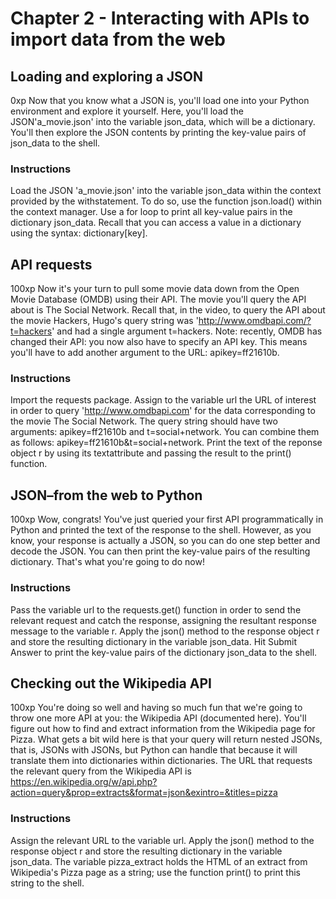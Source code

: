 # Chapter 2 - Interacting with APIs to import data from the web

## Loading and exploring a JSON
0xp
Now that you know what a JSON is, you'll load one into your Python environment and explore it yourself. Here, you'll load the JSON'a_movie.json' into the variable json_data, which will be a dictionary. You'll then explore the JSON contents by printing the key-value pairs of json_data to the shell.

### Instructions
Load the JSON 'a_movie.json' into the variable json_data within the context provided by the withstatement. To do so, use the function json.load() within the context manager.
Use a for loop to print all key-value pairs in the dictionary json_data. Recall that you can access a value in a dictionary using the syntax: dictionary[key].

## API requests
100xp
Now it's your turn to pull some movie data down from the Open Movie Database (OMDB) using their API. The movie you'll query the API about is The Social Network. Recall that, in the video, to query the API about the movie Hackers, Hugo's query string was 'http://www.omdbapi.com/?t=hackers' and had a single argument t=hackers.
Note: recently, OMDB has changed their API: you now also have to specify an API key. This means you'll have to add another argument to the URL: apikey=ff21610b.

### Instructions
Import the requests package.
Assign to the variable url the URL of interest in order to query 'http://www.omdbapi.com' for the data corresponding to the movie The Social Network. The query string should have two arguments: apikey=ff21610b and t=social+network. You can combine them as follows: apikey=ff21610b&t=social+network.
Print the text of the reponse object r by using its textattribute and passing the result to the print() function.

## JSON–from the web to Python
100xp
Wow, congrats! You've just queried your first API programmatically in Python and printed the text of the response to the shell. However, as you know, your response is actually a JSON, so you can do one step better and decode the JSON. You can then print the key-value pairs of the resulting dictionary. That's what you're going to do now!

### Instructions
Pass the variable url to the requests.get() function in order to send the relevant request and catch the response, assigning the resultant response message to the variable r.
Apply the json() method to the response object r and store the resulting dictionary in the variable json_data.
Hit Submit Answer to print the key-value pairs of the dictionary json_data to the shell.

## Checking out the Wikipedia API
100xp
You're doing so well and having so much fun that we're going to throw one more API at you: the Wikipedia API (documented here). You'll figure out how to find and extract information from the Wikipedia page for Pizza. What gets a bit wild here is that your query will return nested JSONs, that is, JSONs with JSONs, but Python can handle that because it will translate them into dictionaries within dictionaries.
The URL that requests the relevant query from the Wikipedia API is
https://en.wikipedia.org/w/api.php?action=query&prop=extracts&format=json&exintro=&titles=pizza


### Instructions
Assign the relevant URL to the variable url.
Apply the json() method to the response object r and store the resulting dictionary in the variable json_data.
The variable pizza_extract holds the HTML of an extract from Wikipedia's Pizza page as a string; use the function print() to print this string to the shell.

